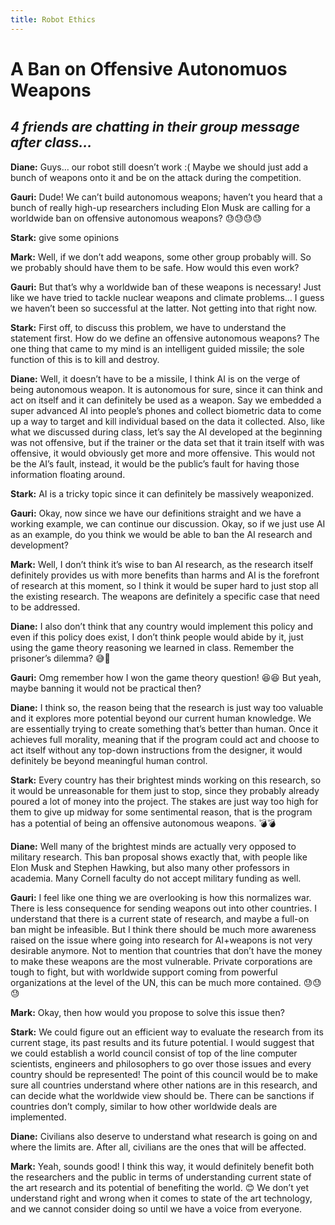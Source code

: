 ```yaml
---
title: Robot Ethics
---
```


A Ban on Offensive Autonomuos Weapons
===============================

## *4 friends are chatting in their group message after class...*

**Diane:** Guys… our robot still doesn’t work :( Maybe we should just add a bunch of weapons onto it and be on the attack during the competition. 

**Gauri:** Dude! We can’t build autonomous weapons; haven’t you heard that a bunch of really high-up researchers including Elon Musk are calling for a worldwide ban on offensive autonomous weapons? 😓😓😓😓

**Stark:** give some opinions

**Mark:** Well, if we don’t add weapons, some other group probably will. So we probably should have them to be safe. How would this even work?

**Gauri:** But that’s why a worldwide ban of these weapons is necessary! Just like we have tried to tackle nuclear weapons and climate problems… I guess we haven’t been so successful at the latter. Not getting into that right now. 

**Stark:** First off, to discuss this problem, we have to understand the statement first. How do we define an offensive autonomous weapons? The one thing that came to my mind is an intelligent guided missile; the sole function of this is to kill and destroy. 

**Diane:** Well, it doesn’t have to be a missile, I think AI is on the verge of being autonomous weapon. It is autonomous for sure, since it can think and act on itself and it can definitely be used as a weapon. Say we embedded a super advanced AI into people’s phones and collect biometric data to come up a way to target and kill individual based on the data it collected. 
Also, like what we discussed during class, let’s say the AI developed at the beginning was not offensive, but if the trainer or the data set that it train itself with was offensive, it would obviously get more and more offensive. This would not be the AI’s fault, instead, it would be the public’s fault for having those information floating around. 

**Stark:** AI is a tricky topic since it can definitely be massively weaponized. 

**Gauri:** Okay, now since we have our definitions straight and we have a working example, we can continue our discussion. Okay, so if we just use AI as an example, do you think we would be able to ban the AI research and development?

**Mark:** Well, I don’t think it’s wise to ban AI research, as the research itself definitely provides us with more benefits than harms and AI is the forefront of research at this moment, so I think it would be super hard to just stop all the existing research. The weapons are definitely a specific case that need to be addressed.

**Diane:** I also don’t think that any country would implement this policy and even if this policy does exist, I don’t think people would abide by it, just using the game theory reasoning we learned in class. Remember the prisoner’s dilemma? 😅👥

**Gauri:** Omg remember how I won the game theory question! 😆😆 But yeah, maybe banning it would not be practical then?

**Diane:** I think so, the reason being that the research is just way too valuable and it explores more potential beyond our current human knowledge. We are essentially trying to create something that’s better than human. Once it achieves full morality, meaning that if the program could act and choose to act itself without any top-down instructions from the designer, it would definitely be beyond meaningful human control.

**Stark:** Every country has their brightest minds working on this research, so it would be unreasonable for them just to stop, since they probably already poured a lot of money into the project. The stakes are just way too high for them to give up midway for some sentimental reason, that is the program has a potential of being an offensive autonomous weapons. 💣💣

**Diane:** Well many of the brightest minds are actually very opposed to military research. This ban proposal shows exactly that, with people like Elon Musk and Stephen Hawking, but also many other professors in academia. Many Cornell faculty do not accept military funding as well.

**Gauri:** I feel like one thing we are overlooking is how this normalizes war. There is less consequence for sending weapons out into other countries. I understand that there is a current state of research, and maybe a full-on ban might be infeasible. But I think there should be much more awareness raised on the issue where going into research for AI+weapons is not very desirable anymore.  Not to mention that countries that don’t have the money to make these weapons are the most vulnerable. Private corporations are tough to fight, but with worldwide support coming from powerful organizations at the level of the UN, this can be much more contained. 😓😓😓

**Mark:** Okay, then how would you propose to solve this issue then? 

**Stark:** We could figure out an efficient way to evaluate the research from its current stage, its past results and its future potential. I would suggest that we could establish a world council consist of top of the line computer scientists, engineers and philosophers to go over those issues and every country should be represented! The point of this council would be to make sure all countries understand where other nations are in this research, and can decide what the worldwide view should be. There can be sanctions if countries don’t comply, similar to how other worldwide deals are implemented.

**Diane:** Civilians also deserve to understand what research is going on and where the limits are. After all, civilians are the ones that will be affected.  

**Mark:** Yeah, sounds good! I think this way, it would definitely benefit both the researchers and the public in terms of understanding current state of the art research and its potential of benefiting the world. 😊 We don’t yet understand right and wrong when it comes to state of the art technology, and we cannot consider doing so until we have a voice from everyone. 
